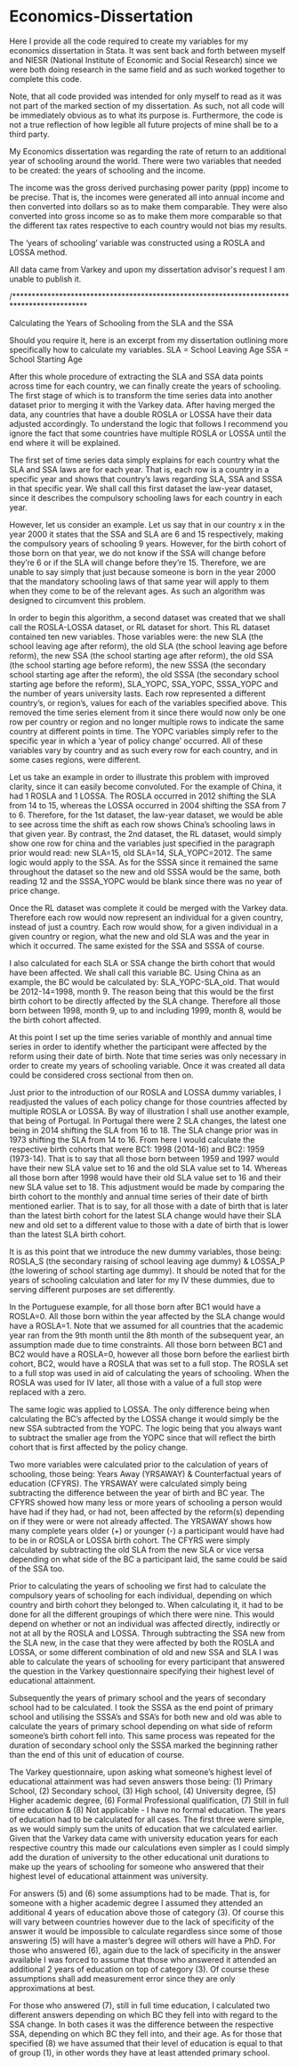 # Economics-Dissertation
Here I provide all the code required to create my variables for my economics dissertation in Stata. It was sent back and forth between myself and NIESR (National Institute of Economic and Social Research) since we were both doing research in the same field and as such worked together to complete this code. 

Note, that all code provided was intended for only myself to read as it was not part of the marked section of my dissertation. 
As such, not all code will be immediately obvious as to what its purpose is. 
Furthermore, the code is not a true reflection of how legible all future projects of mine shall be to a third party.

My Economics dissertation was regarding the rate of return to an additional year of schooling around the world. 
There were two variables that needed to be created: the years of schooling and the income.

The income was the gross derived purchasing power parity (ppp) income to be precise. 
That is, the incomes were generated all into annual income and then converted into dollars so as to make them comparable. 
They were also converted into gross income so as to make them more comparable so that the different tax rates respective to each country would not bias my results.

The ‘years of schooling’ variable was constructed using a ROSLA and LOSSA method.

All data came from Varkey and upon my dissertation advisor's request I am unable to publish it. 

/*******************************************************************************************

Calculating the Years of Schooling from the SLA and the SSA

Should you require it, here is an excerpt from my dissertation outlining more specifically how to calculate my variables. 
SLA = School Leaving Age
SSA = School Starting Age

After this whole procedure of extracting the SLA and SSA data points across time for each country, we can finally create the years of schooling. The first stage of which is to transform the time series data into another dataset prior to merging it with the Varkey data. After having merged the data, any countries that have a double ROSLA or LOSSA have their data adjusted accordingly. To understand the logic that follows I recommend you ignore the fact that some countries have multiple ROSLA or LOSSA until the end where it will be explained. 

The first set of time series data simply explains for each country what the SLA and SSA laws are for each year. That is, each row is a country in a specific year and shows that country’s laws regarding SLA, SSA and SSSA in that specific year.  We shall call this first dataset the law-year dataset, since it describes the compulsory schooling laws for each country in each year. 

However, let us consider an example. Let us say that in our country x in the year 2000 it states that the SSA and SLA are 6 and 15 respectively, making the compulsory years of schooling 9 years. However, for the birth cohort of those born on that year, we do not know if the SSA will change before they’re 6 or if the SLA will change before they’re 15. Therefore, we are unable to say simply that just because someone is born in the year 2000 that the mandatory schooling laws of that same year will apply to them when they come to be of the relevant ages. As such an algorithm was designed to circumvent this problem. 

In order to begin this algorithm, a second dataset was created that we shall call the ROSLA-LOSSA dataset, or RL dataset for short. This RL dataset contained ten new variables. Those variables were: the new SLA (the school leaving age after reform), the old SLA (the school leaving age before reform), the new SSA (the school starting age after reform), the old SSA (the school starting age before reform), the new SSSA (the secondary school starting age after the reform), the old SSSA (the secondary school starting age before the reform), SLA_YOPC, SSA_YOPC, SSSA_YOPC and the number of years university lasts. Each row represented a different country’s, or region’s, values for each of the variables specified above. This removed the time series element from it since there would now only be one row per country or region and no longer multiple rows to indicate the same country at different points in time. The YOPC variables simply refer to the specific year in which a ‘year of policy change’ occurred. All of these variables vary by country and as such every row for each country, and in some cases regions, were different.

Let us take an example in order to illustrate this problem with improved clarity, since it can easily become convoluted. For the example of China, it had 1 ROSLA and 1 LOSSA. The ROSLA occurred in 2012 shifting the SLA from 14 to 15, whereas the LOSSA occurred in 2004 shifting the SSA from 7 to 6. Therefore, for the 1st dataset, the law-year dataset, we would be able to see across time the shift as each row shows China’s schooling laws in that given year. By contrast, the 2nd dataset, the RL dataset, would simply show one row for china and the variables just specified in the paragraph prior would read: new SLA=15, old SLA=14, SLA_YOPC=2012. The same logic would apply to the SSA. As for the SSSA since it remained the same throughout the dataset so the new and old SSSA would be the same, both reading 12 and the SSSA_YOPC would be blank since there was no year of price change. 

Once the RL dataset was complete it could be merged with the Varkey data. Therefore each row would now represent an individual for a given country, instead of just a country. Each row would show, for a given individual in a given country or region, what the new and old SLA was and the year in which it occurred. The same existed for the SSA and SSSA of course. 

I also calculated for each SLA or SSA change the birth cohort that would have been affected. We shall call this variable BC. Using China as an example, the BC would be calculated by: SLA_YOPC-SLA_old. That would be 2012-14=1998, month 9. The reason being that this would be the first birth cohort to be directly affected by the SLA change. Therefore all those born between 1998, month 9, up to and including 1999, month 8, would be the birth cohort affected. 

At this point I set up the time series variable of monthly and annual time series in order to identify whether the participant were affected by the reform using their date of birth. 
Note that time series was only necessary in order to create my years of schooling variable. Once it was created all data could be considered cross sectional from then on. 

Just prior to the introduction of our ROSLA and LOSSA dummy variables, I readjusted the values of each policy change for those countries affected by multiple ROSLA or LOSSA. By way of illustration I shall use another example, that being of Portugal. In Portugal there were 2 SLA changes, the latest one being in 2014 shifting the SLA from 16 to 18. The SLA change prior was in 1973 shifting the SLA from 14 to 16. From here I would calculate the respective birth cohorts that were BC1: 1998 (2014-16) and BC2: 1959 (1973-14). That is to say that all those born between 1959 and 1997 would have their new SLA value set to 16 and the old SLA value set to 14. Whereas all those born after 1998 would have their old SLA value set to 16 and their new SLA value set to 18.  This adjustment would be made by comparing the birth cohort to the monthly and annual time series of their date of birth mentioned earlier. That is to say, for all those with a date of birth that is later than the latest birth cohort for the latest SLA change would have their SLA new and old set to a different value to those with a date of birth that is lower than the latest SLA birth cohort. 

It is as this point that we introduce the new dummy variables, those being: ROSLA_S (the secondary raising of school leaving age dummy) & LOSSA_P (the lowering of school starting age dummy). It should be noted that for the years of schooling calculation and later for my IV these dummies, due to serving different purposes are set differently. 

In the Portuguese example, for all those born after BC1 would have a ROSLA=0. All those born within the year affected by the SLA change would have a ROSLA=1.  Note that we assumed for all countries that the academic year ran from the 9th month until the 8th month of the subsequent year, an assumption made due to time constraints. All those born between BC1 and BC2 would have a ROSLA=0, however all those born before the earliest birth cohort, BC2, would have a ROSLA that was set to a full stop. The ROSLA set to a full stop was used in aid of calculating the years of schooling. When the ROSLA was used for IV later, all those with a value of a full stop were replaced with a zero. 

The same logic was applied to LOSSA. The only difference being when calculating the BC’s affected by the LOSSA change it would simply be the new SSA subtracted from the YOPC. The logic being that you always want to subtract the smaller age from the YOPC since that will reflect the birth cohort that is first affected by the policy change. 

Two more variables were calculated prior to the calculation of years of schooling, those being: Years Away (YRSAWAY) & Counterfactual years of education (CFYRS). 
The YRSAWAY were calculated simply being subtracting the difference between the year of birth and BC year. 
The CFYRS showed how many less or more years of schooling a person would have had if they had, or had not, been affected by the reform(s) depending on if they were or were not already affected. The YRSAWAY shows how many complete years older (+) or younger (-) a participant would have had to be in or ROSLA or LOSSA birth cohort. The CFYRS were simply calculated by subtracting the old SLA from the new SLA or vice versa depending on what side of the BC a participant laid, the same could be said of the SSA too. 

Prior to calculating the years of schooling we first had to calculate the compulsory years of schooling for each individual, depending on which country and birth cohort they belonged to. When calculating it, it had to be done for all the different groupings of which there were nine. This would depend on whether or not an individual was affected directly, indirectly or not at all by the ROSLA and LOSSA. Through subtracting the SSA new from the SLA new, in the case that they were affected by both the ROSLA and LOSSA, or some different combination of old and new SSA and SLA I was able to calculate the years of schooling for every participant that answered the question in the Varkey questionnaire specifying their highest level of educational attainment. 

Subsequently the years of primary school and the years of secondary school had to be calculated. I took the SSSA as the end point of primary school and utilising the SSSA’s and SSA’s for both new and old was able to calculate the years of primary school depending on what side of reform someone’s birth cohort fell into. This same process was repeated for the duration of secondary school only the SSSA marked the beginning rather than the end of this unit of education of course. 

The Varkey questionnaire, upon asking what someone’s highest level of educational attainment was had seven answers those being: (1) Primary School, (2) Secondary school, (3) High school, (4) University degree, (5) Higher academic degree, (6) Formal Professional qualification, (7) Still in full time education & (8) Not applicable - I have no formal education. The years of education had to be calculated for all cases. The first three were simple, as we would simply sum the units of education that we calculated earlier. Given that the Varkey data came with university education years for each respective country this made our calculations even simpler as I could simply add the duration of university to the other educational unit durations to make up the years of schooling for someone who answered that their highest level of educational attainment was university. 

For answers (5) and (6) some assumptions had to be made. That is, for someone with a higher academic degree I assumed they attended an additional 4 years of education above those of category (3). Of course this will vary between countries however due to the lack of specificity of the answer it would be impossible to calculate regardless since some of those answering (5) will have a master’s degree will others will have a PhD. 
For those who answered (6), again due to the lack of specificity in the answer available I was forced to assume that those who answered it attended an additional 2 years of education on top of category (3). Of course these assumptions shall add measurement error since they are only approximations at best. 

For those who answered (7), still in full time education, I calculated two different answers depending on which BC they fell into with regard to the SSA change. In both cases it was the difference between the respective SSA, depending on which BC they fell into, and their age. 
As for those that specified (8) we have assumed that their level of education is equal to that of group (1), in other words they have at least attended primary school. 
